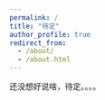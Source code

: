 ```yaml
---
permalink: /
title: "待定"
author_profile: true
redirect_from: 
  - /about/
  - /about.html
---
```


还没想好说啥，待定。。。。 


